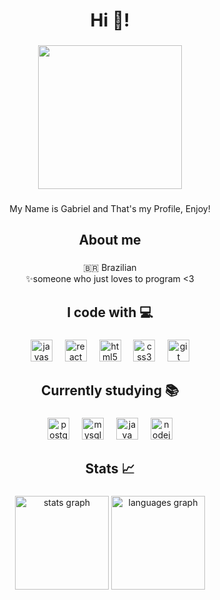 <h1 align="center">Hi 👋!</h1>

###

<div align="center">
  <img height="230" src="https://camo.githubusercontent.com/6b7cb0751540924ab6c4c833922f81e1e47de6f82f80781b84c68171625311a6/68747470733a2f2f6d65646961312e74656e6f722e636f6d2f6d2f443074444368737763324941414141432f6b6f6e616b6f6e61676966732d736c656570696e672e676966"  />
</div>

###

<p align="center">My Name is Gabriel and That's my Profile, Enjoy!</p>

###

<h2 align="center">About me</h2>

###

<p align="center">🇧🇷 Brazilian<br>✨someone who just loves to program <3</p>

###

<h2 align="center">I code with 💻</h2>

###

<div align="center">
  <img src="https://cdn.simpleicons.org/javascript/F7DF1E" height="35" alt="javascript logo"  />
  <img width="12" />
  <img src="https://cdn.jsdelivr.net/gh/devicons/devicon/icons/react/react-original.svg" height="35" alt="react logo"  />
  <img width="12" />
  <img src="https://cdn.simpleicons.org/html5/E34F26" height="35" alt="html5 logo"  />
  <img width="12" />
  <img src="https://cdn.simpleicons.org/css3/1572B6" height="35" alt="css3 logo"  />
  <img width="12" />
  <img src="https://cdn.simpleicons.org/git/F05032" height="35" alt="git logo"  />
</div>

###

<h2 align="center">Currently studying 📚</h2>

###

<div align="center">
  <img src="https://cdn.simpleicons.org/postgresql/4169E1" height="35" alt="postgresql logo"  />
  <img width="12" />
  <img src="https://cdn.simpleicons.org/mysql/4479A1" height="35" alt="mysql logo"  />
  <img width="12" />
  <img src="https://cdn.jsdelivr.net/gh/devicons/devicon/icons/java/java-original.svg" height="35" alt="java logo"  />
  <img width="12" />
  <img src="https://cdn.simpleicons.org/nodedotjs/339933" height="35" alt="nodejs logo"  />
</div>

###

<h2 align="center">Stats 📈</h2>

###

<div align="center">
  <img src="https://github-readme-stats.vercel.app/api?username=GabrielLuvielmo&hide_title=false&hide_rank=false&show_icons=true&include_all_commits=true&count_private=true&disable_animations=false&theme=github_dark&locale=en&hide_border=true&order=1" height="150" alt="stats graph"  />
  <img src="https://github-readme-stats.vercel.app/api/top-langs?username=GabrielLuvielmo&locale=en&hide_title=false&layout=compact&card_width=320&langs_count=6&theme=github_dark&hide_border=true&order=2" height="150" alt="languages graph"  />
</div>

###
